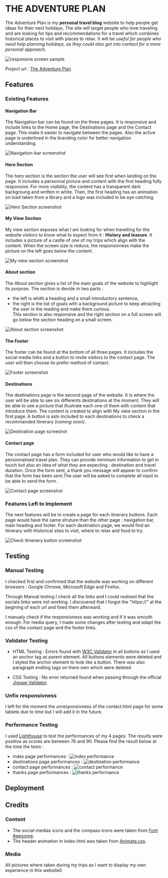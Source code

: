 # THE ADVENTURE PLAN

The Adventure Plan is my **personal travel blog** website to help people get ideas for their next holidays. The site will target people who love traveling and are looking for tips and recommendations for a travel which combines historical places to visit with places to relax. It will be *useful for people who need help planning holidays, as they could also get into contact for a more personal approach*.

![responsive screen sample](assets/images/responsive-screen.jpg)

Project url : [The Adventure Plan](https://shiimymy.github.io/The-Adventure-Plan/)

## Features

### Existing Features

#### Navigation Bar

The Navigation bar can be found on the three pages. It is responsive and include links to the Home page, the Destinations page and the Contact page. This make it easier to navigate between the pages.
Also the active page is underlined in the branding color for better navigation understanding.

![Navigation-bar screenshot](assets/images/navigation-bar.jpg)

#### Hero Section

The hero section is the section the user will see first when landing on the page. It includes a personnal picture and content with the first heading fully responsive.
For more visibility, the content has a transparent dark backgroung and written in white. Then, the first heading has an animation on load taken from a library and a logo was included to be eye catching.

![Hero Section screenshot](assets/images/hero-section.jpg)

#### My View Section

My view section exposes what I am looking for when travelling for the website visitors to know what to expect from it : **History and leasure**. 
It includes a picture of a castle of one of my trips which align with the content. When the screen size is reduce, the responsivness make the picture on the left goes below the content.

![My view section screenshot](assets/images/my-view-section.jpg)

#### About section

The About section gives a list of the main goals of the website to highlight its purpose. The section is devide in two parts : 
- the left is whith a heading and a small introductory sentence,
- the right is the list of goals with a background picture to keep attracting the user in the reading and make them curious.  
This section is also responsive and the right section on a full screen will go below the section heading on a small screen.

![About section screenshot](assets/images/about-section.jpg)

#### The Footer

The footer can be found at the bottom of all three pages. It includes the social media links and a button to invite visitors to the contact page. The user will then choose its prefer method of contact.

![Footer screenshot](assets/images/footer.jpg)

#### Destinations

The destinations page is the second page of the website. It is where the user will be able to see six differents destinations at the moment. They will be able to see a picture that illustrate each one of them with content that introduce them. 
The content is created to align with My view section in the first page. A button is aslo included to each destinations to check a recommanded itinerary *(coming soon)*.

![Destination page screeshot](assets/images/destinations-page.jpg)

#### Contact page

The contact page has a form included for user who would like to have a personnalised travel plan. They can provide minimum information to get in touch but also an idea of what they are expecting : destination and travel duration.
Once the form sent, a thank you message will appear to confirm that the form has been sent.The user will be asked to complete all input to be able to send the form. 

![Contact page screenshot](assets/images/contact-page.jpg)

### Features Left to Implement

The next features will be to create a page for each itinerary buttons. Each page would have the same struture than the other page : navigation bar, main heading and footer. 
For each destination page, we would find an itinerary with Historical sites to visit, where to relax and food to try.

![Check itinenary button screenshot](assets/images/check-buttons.jpg)


## Testing


### Manual Testing 

I checked first and confirmed that the website was working on different browsers : Google Chrome, Microsoft Edge and Firefox.

Through Manual testing I check all the links and I could realised that the socials links were not working. I discovered that I forgot the "https://" at the begining of each url and fixed them afterward.

I manualy check if the responsivness was working and if it was smooth enough.
For media query, I made some changes after testing and adapt the css of the contact page and the footer links.

### Validator Testing

 - HTML Testing : 
  Errors found with [W3C Validator](https://validator.w3.org/#validate_by_input) in all buttons as I used an anchor tag as parent element. All buttons elements were deleted and I styled the anchor element to look like a button.
  There was also paragraph endiing tags on there own which were deleted.
  
- CSS Testing : 
  No error returned found when passing through the official [Jigsaw Validator](https://jigsaw.w3.org/css-validator/).

### Unfix responsivness

I left for the moment the unresponsivness of the contact.html page for some tablets due to time but I will add it in the future.

### Performance Testing

I used [Lighthouse](https://developer.chrome.com/docs/lighthouse/overview/) to test the performances of my 4 pages. The results were positive as scores are between 76 and 90. Please find the result below at the time the tests : 

- index page performances : 
![index performance](assets/images/index-performance.jpg)
- destinations page performances : 
![destination performance](assets/images/destinations-performance.jpg)
- contact page performances : 
![contact performance](assets/images/contact-performance.jpg)
- thanks page performances : 
![thanks performance](assets/images/thanks-perfomance.jpg)

## Deployment


## Credits

### Content

- The social-medias icons and the compass icons were taken from [Font Awesome](https://fontawesome.com/).
- The header animation in index.html was taken from [Animate.css](https://animate.style/).

### Media

All pictures where taken during my trips as I want to display my own experience in this website0